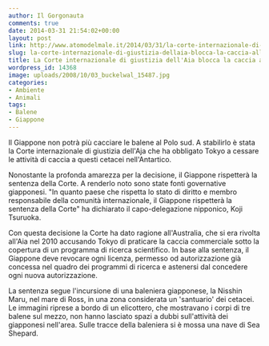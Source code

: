```yaml
---
author: Il Gorgonauta
comments: true
date: 2014-03-31 21:54:02+00:00
layout: post
link: http://www.atomodelmale.it/2014/03/31/la-corte-internazionale-di-giustizia-dellaia-blocca-la-caccia-alle-balene/
slug: la-corte-internazionale-di-giustizia-dellaia-blocca-la-caccia-alle-balene
title: La Corte internazionale di giustizia dell'Aia blocca la caccia alle balene
wordpress_id: 14368
image: uploads/2008/10/03_buckelwal_15487.jpg
categories:
- Ambiente
- Animali
tags:
- Balene
- Giappone
---
```


Il Giappone non potrà più cacciare le balene al Polo sud. A stabilirlo è stata la Corte internazionale di giustizia dell'Aja che ha obbligato Tokyo a cessare le attività di caccia a questi cetacei nell'Antartico.

Nonostante la profonda amarezza per la decisione, il Giappone rispetterà la sentenza della Corte. A renderlo noto sono state fonti governative giapponesi. "In quanto paese che rispetta lo stato di diritto e membro responsabile della comunità internazionale, il Giappone rispetterà la sentenza della Corte" ha dichiarato il capo-delegazione nipponico, Koji Tsuruoka.

Con questa decisione la Corte ha dato ragione all'Australia, che si era rivolta all'Aia nel 2010 accusando Tokyo di praticare la caccia commerciale sotto la copertura di un programma di ricerca scientifico. In base alla sentenza, il Giappone deve revocare ogni licenza, permesso od autorizzazione già concessa nel quadro dei programmi di ricerca e astenersi dal concedere ogni nuova autorizzazione.

La sentenza segue l'incursione di una baleniera giapponese, la Nisshin Maru, nel mare di Ross, in una zona considerata un 'santuario' dei cetacei. Le immagini riprese a bordo di un elicottero, che mostravano i corpi di tre balene sul mezzo, non hanno lasciato spazi a dubbi sull'attività dei giapponesi nell'area. Sulle tracce della baleniera si è mossa una nave di Sea Shepard.
